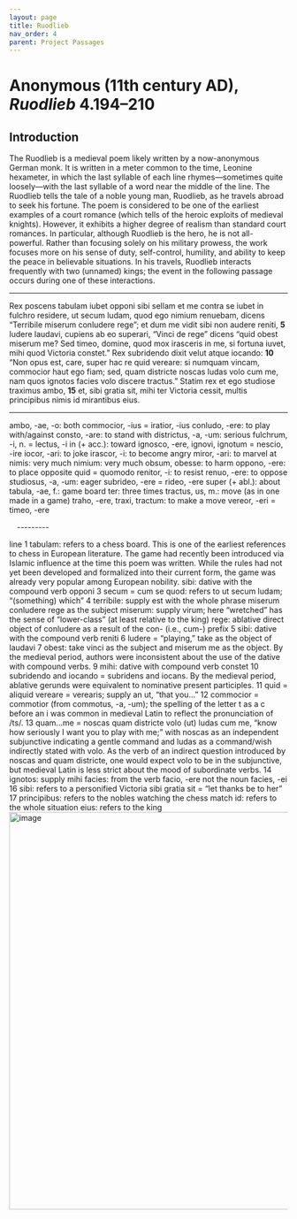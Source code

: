 ```yaml
---
layout: page
title: Ruodlieb
nav_order: 4
parent: Project Passages
---
```


# Anonymous (11th century AD), *Ruodlieb* 4.194–210

## Introduction

The Ruodlieb is a medieval poem likely written by a now-anonymous German monk. It is written in a meter common to the time, Leonine hexameter, in which the last syllable of each line rhymes—sometimes quite loosely—with the last syllable of a word near the middle of the line. The Ruodlieb tells the tale of a noble young man, Ruodlieb, as he travels abroad to seek his fortune. The poem is considered to be one of the earliest examples of a court romance (which tells of the heroic exploits of medieval knights). However, it exhibits a higher degree of realism than standard court romances. In particular, although Ruodlieb is the hero, he is not all-powerful. Rather than focusing solely on his military prowess, the work focuses more on his sense of duty, self-control, humility, and ability to keep the peace in believable situations. In his travels, Ruodlieb interacts frequently with two (unnamed) kings; the event in the following passage occurs during one of these interactions.

---------

Rex poscens tabulam iubet opponi sibi sellam
et me contra se iubet in fulchro residere,
ut secum ludam, quod ego nimium renuebam,
dicens “Terribile miserum conludere rege”;
et dum me vidit sibi non audere reniti,			**5**
ludere laudavi, cupiens ab eo superari,
“Vinci de rege” dicens “quid obest miserum me?
Sed timeo, domine, quod mox irasceris in me,
si fortuna iuvet, mihi quod Victoria constet.”
Rex subridendo dixit velut atque iocando:			**10**
“Non opus est, care, super hac re quid vereare:
si numquam vincam, commocior haut ego fiam;
sed, quam districte noscas ludas volo cum me,
nam quos ignotos facies volo discere tractus.”
Statim rex et ego studiose traximus ambo,			**15**
et, sibi gratia sit, mihi ter Victoria cessit,
multis principibus nimis id mirantibus eius.

---------
 
ambo, -ae, -o: both
commocior, -ius = iratior, -ius
conludo, -ere: to play with/against
consto, -are: to stand with
districtus, -a, -um: serious
fulchrum, -i, n. = lectus, -i
in (+ acc.): toward
ignosco, -ere, ignovi, ignotum = nescio, -ire
iocor, -ari: to joke
irascor, -i: to become angry
miror, -ari: to marvel at
nimis: very much
nimium: very much
obsum, obesse: to harm
oppono, -ere: to place opposite
quid = quomodo
renitor, -i: to resist
renuo, -ere: to oppose
studiosus, -a, -um: eager
subrideo, -ere = rideo, -ere
super (+ abl.): about
tabula, -ae, f.: game board
ter: three times
tractus, us, m.: move (as in one made in a game)
traho, -ere, traxi, tractum: to make a move
vereor, -eri = timeo, -ere 

 ---------

line 1 	tabulam: refers to a chess board. This is one of the earliest references to chess in European literature. The game had recently been introduced via Islamic influence at the time this poem was written. While the rules had not yet been developed and formalized into their current form, the game was already very popular among European nobility.
 	sibi: dative with the compound verb opponi
        3 	secum = cum se
 	quod: refers to ut secum ludam; “(something) which”
        4 	terribile: supply est with the whole phrase miserum conludere rege as the subject
miserum: supply virum; here “wretched” has the sense of “lower-class” (at least relative to the king)
 	rege: ablative direct object of conludere as a result of the con- (i.e., cum-) prefix
        5 	sibi: dative with the compound verb reniti
        6 	ludere = “playing,” take as the object of laudavi
        7 	obest: take vinci as the subject and miserum me as the object. By the medieval period, authors were inconsistent about the use of the dative with compound verbs.
        9 	mihi: dative with compound verb constet
      10	subridendo and iocando = subridens and iocans. By the medieval period, ablative gerunds were equivalent to nominative present participles.
      11  	quid = aliquid
 	vereare = verearis; supply an ut, “that you...”
      12  	commocior = commotior (from commotus, -a, -um); the spelling of the letter t as a c before an i was common in medieval Latin to reflect the pronunciation of /ts/.
      13 	quam...me = noscas quam districte volo (ut) ludas cum me, “know how seriously I want you to play with me;” with noscas as an independent subjunctive indicating a gentle command and ludas as a command/wish indirectly stated with volo. As the verb of an indirect question introduced by noscas and quam districte, one would expect volo to be in the subjunctive, but medieval Latin is less strict about the mood of subordinate verbs.
      14 	ignotos: supply mihi
  	facies: from the verb facio, -ere not the noun facies, -ei
      16 	sibi: refers to a personified Victoria
 	sibi gratia sit = “let thanks be to her”
      17 	principibus: refers to the nobles watching the chess match
 	id: refers to the whole situation
 	eius: refers to the king
<img width="540" height="719" alt="image" src="https://github.com/user-attachments/assets/904cccda-269c-479d-b28c-6ec980ee4678" />

